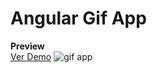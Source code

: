 # Angular Gif App

<div><b>Preview</b></div>
<a href='https://angular-gif-app.vercel.app/' target='_blanck'>Ver Demo</a>
<img src='https://repository-images.githubusercontent.com/346878608/d2528880-829e-11eb-9a4c-9a7f1519e09e' alt='gif app' />
